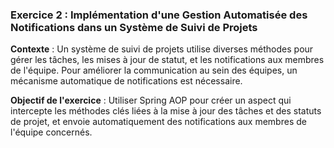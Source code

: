 
### Exercice 2 : Implémentation d'une Gestion Automatisée des Notifications dans un Système de Suivi de Projets

**Contexte** : Un système de suivi de projets utilise diverses méthodes pour gérer les tâches, les mises à jour de statut, et les notifications aux membres de l'équipe. Pour améliorer la communication au sein des équipes, un mécanisme automatique de notifications est nécessaire.

**Objectif de l'exercice** : Utiliser Spring AOP pour créer un aspect qui intercepte les méthodes clés liées à la mise à jour des tâches et des statuts de projet, et envoie automatiquement des notifications aux membres de l'équipe concernés.

